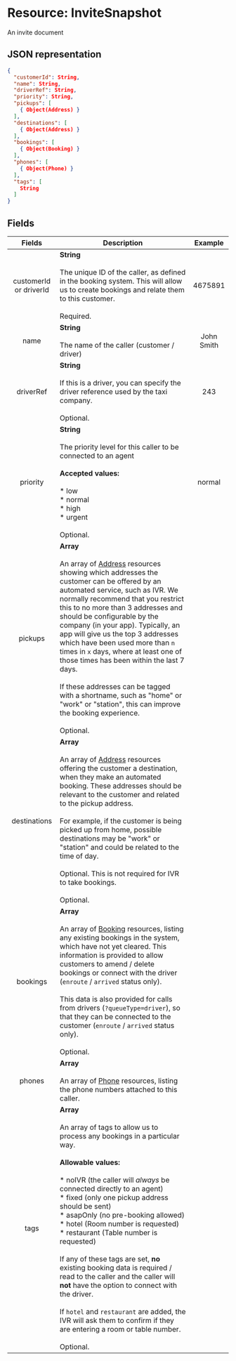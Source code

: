 # Resource: InviteSnapshot

An invite document

## JSON representation

```json
{
  "customerId": String,
  "name": String,
  "driverRef": String,
  "priority": String,
  "pickups": [
    { Object(Address) }
  ],
  "destinations": [
    { Object(Address) }
  ],
  "bookings": [
    { Object(Booking) }
  ],
  "phones": [
    { Object(Phone) }
  ],
  "tags": [
    String
  ]
}
```


## Fields

| Fields | Description | Example |
| :---: | --- | :---: |
| customerId or driverId | **String**<br><br>The unique ID of the caller, as defined in the booking system.  This will allow us to create bookings and relate them to this customer.<br><br>Required. | 4675891 |
| name | **String**<br><br>The name of the caller (customer / driver) | John Smith |
| driverRef | **String**<br><br>If this is a driver, you can specify the driver reference used by the taxi company.<br><br>Optional. | 243 |
| priority | **String**<br><br>The priority level for this caller to be connected to an agent<br><br>**Accepted values:**<br><br>* low<br>* normal<br>* high<br>* urgent<br><br>Optional. | normal |
| pickups | **Array**<br><br>An array of [Address](Address.md) resources showing which addresses the customer can be offered by an automated service, such as IVR.  We normally recommend that you restrict this to no more than 3 addresses and should be configurable by the company (in your app).  Typically, an app will give us the top 3 addresses which have been used more than `n` times in `x` days, where at least one of those times has been within the last 7 days.<br><br>If these addresses can be tagged with a shortname, such as "home" or "work" or "station", this can improve the booking experience.<br><br>Optional. | |
| destinations | **Array**<br><br>An array of [Address](Address.md) resources offering the customer a destination, when they make an automated booking.  These addresses should be relevant to the customer and related to the pickup address.<br><br>For example, if the customer is being picked up from home, possible destinations may be "work" or "station" and could be related to the time of day.<br><br>Optional.  This is not required for IVR to take bookings.<br><br>Optional. | |
| bookings | **Array**<br><br>An array of [Booking](Booking.md) resources, listing any existing bookings in the system, which have not yet cleared.  This information is provided to allow customers to amend / delete bookings or connect with the driver (`enroute` / `arrived` status only).<br><br>This data is also provided for calls from drivers (`?queueType=driver`), so that they can be connected to the customer (`enroute` / `arrived` status only).<br><br>Optional. | |
| phones | **Array**<br><br>An array of [Phone](Phone.md) resources, listing the phone numbers attached to this caller. | |
| tags | **Array**<br><br>An array of tags to allow us to process any bookings in a particular way.<br><br>**Allowable values:**<br><br>* noIVR (the caller will _always_ be connected directly to an agent)<br>* fixed (only one pickup address should be sent)<br>* asapOnly (no pre-booking allowed)<br>* hotel (Room number is requested)<br>* restaurant (Table number is requested)<br><br>If any of these tags are set, **no** existing booking data is required / read to the caller and the caller will **not** have the option to connect with the driver.<br><br>If `hotel` and `restaurant` are added, the IVR will ask them to confirm if they are entering a room or table number.<br><br>Optional. | |
